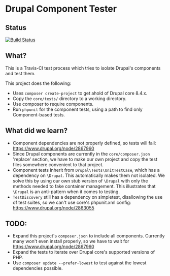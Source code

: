 Drupal Component Tester
=======================

Status
---
[![Build Status](https://travis-ci.org/paul-m/drupal_component_tester.svg?branch=master)](https://travis-ci.org/paul-m/drupal_component_tester)

What?
-----

This is a Travis-CI test process which tries to isolate Drupal's components and test them.

This project does the following:

* Uses `composer create-project` to get ahold of Drupal core 8.4.x.
* Copy the `core/tests/` directory to a working directory.
* Use composer to require components.
* Run `phpunit` for the component tests, using a path to find only Component-based tests.


What did we learn?
------------------

* Component dependencies are not properly defined, so tests will fail: https://www.drupal.org/node/2867960
* Since Drupal components are currently in the `core/composer.json` 'replace' section, we have to make our own project and copy the test files somewhere convenient to that project.
* Component tests inherit from `Drupal\Tests\UnitTestCase`, which has a dependency on `\Drupal`. This automatically makes them not isolated. We solve this by using our own stub version of `\Drupal` with only the methods needed to fake container management. This illustrates that `\Drupal` is an anti-pattern when it comes to testing.
* `TestDiscovery` still has a dependency on simpletest, disallowing the use of test suites, so we can't use core's phpunit.xml config: https://www.drupal.org/node/2863055

TODO:
-----

* Expand this project's `composer.json` to include all components. Currently many won't even install properly, so we have to wait for https://www.drupal.org/node/2867960
* Expand the tests to iterate over Drupal core's supported versions of PHP.
* Use `composer update --prefer-lowest` to test against the lowest dependencies possible.
